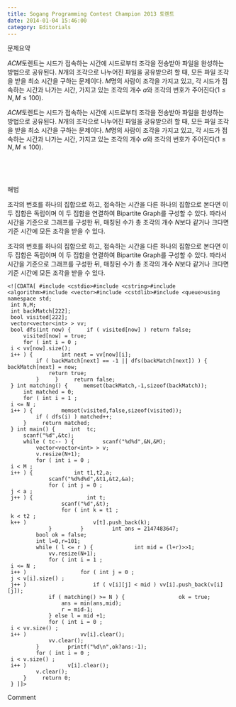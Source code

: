 ```yaml
---
title: Sogang Programming Contest Champion 2013 토렌트
date: 2014-01-04 15:46:00
category: Editorials
---
```


문제요약

$ACM$토렌트는 시드가 접속하는 시간에 시드로부터 조각을 전송받아 파일을 완성하는 방법으로 공유된다. $N$개의 조각으로 나누어진 파일을 공유받으려 할 때, 모든 파일 조각을 받을 최소 시간을 구하는 문제이다. $M$명의 사람이 조각을 가지고 있고, 각 시드가 접속하는 시간과 나가는 시간, 가지고 있는 조각의 개수 $a$와 조각의 번호가 주어진다$(1\leq{}N,M\leq{}100)$.

$ACM$토렌트는 시드가 접속하는 시간에 시드로부터 조각을 전송받아 파일을 완성하는 방법으로 공유된다. $N$개의 조각으로 나누어진 파일을 공유받으려 할 때, 모든 파일 조각을 받을 최소 시간을 구하는 문제이다. $M$명의 사람이 조각을 가지고 있고, 각 시드가 접속하는 시간과 나가는 시간, 가지고 있는 조각의 개수 $a$와 조각의 번호가 주어진다$(1\leq{}N,M\leq{}100)$.

  

  

해법

조각의 번호를 하나의 집합으로 하고, 접속하는 시간을 다른 하나의 집합으로 본다면 이 두 집합은 독립이며 이 두 집합을 연결하여 Bipartite Graph를 구성할 수 있다. 따라서 시간을 기준으로 그래프를 구성한 뒤, 매칭된 수가 총 조각의 개수 $N$보다 같거나 크다면 기준 시간에 모든 조각을 받을 수 있다.

조각의 번호를 하나의 집합으로 하고, 접속하는 시간을 다른 하나의 집합으로 본다면 이 두 집합은 독립이며 이 두 집합을 연결하여 Bipartite Graph를 구성할 수 있다. 따라서 시간을 기준으로 그래프를 구성한 뒤, 매칭된 수가 총 조각의 개수 $N$보다 같거나 크다면 기준 시간에 모든 조각을 받을 수 있다.


```
<![CDATA[ #include <cstdio>#include <cstring>#include <algorithm>#include <vector>#include <cstdlib>#include <queue>using namespace std;
 int N,M;
 int backMatch[222];
 bool visited[222];
 vector<vector<int> > vv;
 bool dfs(int now) {     if ( visited[now] ) return false;
     visited[now] = true;
     for ( int i = 0 ;
 i < vv[now].size();
 i++ ) {         int next = vv[now][i];
         if ( backMatch[next] == -1 || dfs(backMatch[next]) ) {             backMatch[next] = now;
             return true;
         }     }     return false;
 } int matching() {     memset(backMatch,-1,sizeof(backMatch));
     int matched = 0;
     for ( int i = 1 ;
 i <= N ;
 i++ ) {         memset(visited,false,sizeof(visited));
         if ( dfs(i) ) matched++;
     }     return matched;
 } int main() {     int  tc;
     scanf("%d",&tc);
     while ( tc-- ) {         scanf("%d%d",&N,&M);
         vector<vector<int> > v;
         v.resize(N+1);
         for ( int i = 0 ;
 i < M ;
 i++ ) {             int t1,t2,a;
             scanf("%d%d%d",&t1,&t2,&a);
             for ( int j = 0 ;
 j < a ;
 j++ ) {                 int t;
                 scanf("%d",&t);
                 for ( int k = t1 ;
 k < t2 ;
 k++ )                     v[t].push_back(k);
             }         }         int ans = 2147483647;
         bool ok = false;
         int l=0,r=101;
         while ( l <= r ) {             int mid = (l+r)>>1;
             vv.resize(N+1);
             for ( int i = 1 ;
 i <= N ;
 i++ )                 for ( int j = 0 ;
 j < v[i].size() ;
 j++ )                     if ( v[i][j] < mid ) vv[i].push_back(v[i][j]);
             if ( matching() >= N ) {                 ok = true;
                 ans = min(ans,mid);
                 r = mid-1;
             } else l = mid +1;
             for ( int i = 0 ;
 i < vv.size() ;
 i++ )                 vv[i].clear();
             vv.clear();
         }         printf("%d\n",ok?ans:-1);
         for ( int i = 0 ;
 i < v.size() ;
 i++ )             v[i].clear();
         v.clear();
     }     return 0;
 } ]]>
```
Comment

